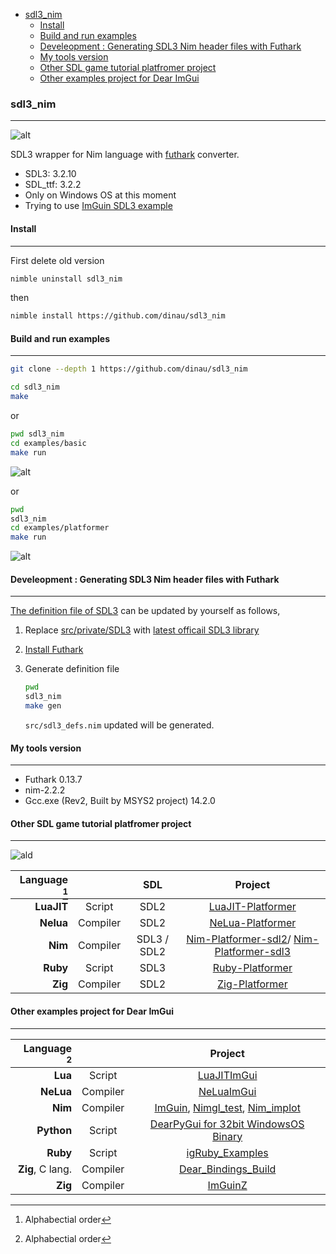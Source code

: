 <!-- START doctoc generated TOC please keep comment here to allow auto update -->
<!-- DON'T EDIT THIS SECTION, INSTEAD RE-RUN doctoc TO UPDATE -->

- [sdl3_nim](#sdl3_nim)
  - [Install](#install)
  - [Build and run examples](#build-and-run-examples)
  - [Develeopment : Generating SDL3 Nim header files with Futhark](#develeopment--generating-sdl3-nim-header-files-with-futhark)
  - [My tools version](#my-tools-version)
  - [Other SDL game tutorial platfromer project](#other-sdl-game-tutorial-platfromer-project)
  - [Other examples project for Dear ImGui](#other-examples-project-for-dear-imgui)

<!-- END doctoc generated TOC please keep comment here to allow auto update -->

### sdl3_nim

---

![alt](https://github.com/dinau/sdl3_nim/actions/workflows/windows.yml/badge.svg)  

SDL3 wrapper for Nim language with [futhark](https://github.com/PMunch/futhark#installation) converter.

- SDL3: 3.2.10
- SDL_ttf:  3.2.2
- Only on Windows OS at this moment
- Trying to use [ImGuin SDL3 example](https://github.com/dinau/imguin_examples#glfw_opengl3_image_load--sdl2_opengl3---sdl3_opengl3)


#### Install

---


First delete old version 

```sh
nimble uninstall sdl3_nim
```

then

```sh
nimble install https://github.com/dinau/sdl3_nim 
```

#### Build and run examples

---

```sh
git clone --depth 1 https://github.com/dinau/sdl3_nim
```

```sh
cd sdl3_nim
make 
```

or 

```sh
pwd sdl3_nim
cd examples/basic
make run
```

![alt](https://github.com/dinau/sdl3_nim/raw/main/src/private/img/basic-nim-sdl3.gif)  

or

```sh
pwd 
sdl3_nim
cd examples/platformer
make run
```

![alt](https://github.com/dinau/sdl3_nim/raw/main/src/private/img/platformer-nim-sdl3.gif)  

#### Develeopment : Generating SDL3 Nim header files with Futhark

---

[The definition file of SDL3](src/sdl3_defs.nim) can be updated by yourself as follows, 

1. Replace [src/private/SDL3](src/private/SDL3) with  [latest officail SDL3 library](https://github.com/libsdl-org/SDL/releases)
1. [Install Futhark](https://github.com/PMunch/futhark#installation)
1. Generate definition file

   ```sh
   pwd 
   sdl3_nim
   make gen
   ```

   `src/sdl3_defs.nim` updated will be generated.

#### My tools version 

---

- Futhark 0.13.7
- nim-2.2.2
- Gcc.exe (Rev2, Built by MSYS2 project) 14.2.0

#### Other SDL game tutorial platfromer project

---

![ald](https://github.com/dinau/luajit-platformer/raw/main/img/platformer-luajit-sdl2.gif)

| Language    [^order] |          | SDL         | Project                                                                                                                                               |
| -------------------: | :---:    | :---:       | :----------------------------------------------------------------:                                                                                    |
| **LuaJIT**           | Script   | SDL2        | [LuaJIT-Platformer](https://github.com/dinau/luajit-platformer)
| **Nelua**            | Compiler | SDL2        | [NeLua-Platformer](https://github.com/dinau/nelua-platformer)
| **Nim**              | Compiler | SDL3 / SDL2 | [Nim-Platformer-sdl2](https://github.com/def-/nim-platformer)/ [Nim-Platformer-sdl3](https://github.com/dinau/sdl3_nim/tree/main/examples/platformer) |
| **Ruby**             | Script   | SDL3        | [Ruby-Platformer](https://github.com/dinau/ruby-platformer)                                                                                           |
| **Zig**              | Compiler | SDL2        | [Zig-Platformer](https://github.com/dinau/zig-platformer)                                                                                             |

[^order]: Alphabectial order

#### Other examples project for Dear ImGui

---

| Language [^order]    |          | Project                                                                                                                                         |
| -------------------: | :---:    | :----------------------------------------------------------------:                                                                              |
| **Lua**              | Script   | [LuaJITImGui](https://github.com/dinau/luajitImGui)                                                                                             |
| **NeLua**            | Compiler | [NeLuaImGui](https://github.com/dinau/neluaImGui)                                                                                               |
| **Nim**              | Compiler | [ImGuin](https://github.com/dinau/imguin), [Nimgl_test](https://github.com/dinau/nimgl_test), [Nim_implot](https://github.com/dinau/nim_implot) |
| **Python**           | Script   | [DearPyGui for 32bit WindowsOS Binary](https://github.com/dinau/DearPyGui32/tree/win32)                                                         |
| **Ruby**             | Script   | [igRuby_Examples](https://github.com/dinau/igruby_examples)                                                                                     |
| **Zig**, C lang.     | Compiler | [Dear_Bindings_Build](https://github.com/dinau/dear_bindings_build)                                                                             |
| **Zig**              | Compiler | [ImGuinZ](https://github.com/dinau/imguinz)                                                                                                     |
